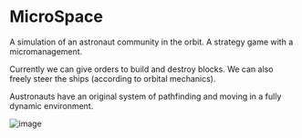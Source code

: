 # MicroSpace

A simulation of an astronaut community in the orbit. A strategy game with a micromanagement.

Currently we can give orders to build and destroy blocks. We can also freely steer the ships (according to orbital mechanics).

Austronauts have an original system of pathfinding and moving in a fully dynamic environment.


![image](https://github.com/Gurix525/MicroSpace/assets/57004218/f0806de8-bd33-4d57-a730-8b5c806480d3)
